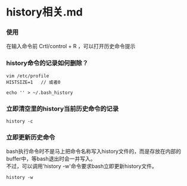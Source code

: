 # history相关.md

### 使用

在输入命令前 Crtl/control + R ，可以打开历史命令提示

### history命令的记录如何删除？

```
vim /etc/profile
HISTSIZE=1   // 或者0
```
```
echo '' > ~/.bash_history
```


### 立即清空里的history当前历史命令的记录  

```
history -c  
```

### 立即更新历史命令

bash执行命令时不是马上把命令名称写入history文件的，而是存放在内部的buffer中，等bash退出时会一并写入。  
不过，可以调用'history -w'命令要求bash立即更新history文件。  

```
history -w
```


